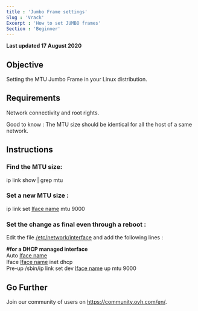 ```yaml
---
title : 'Jumbo Frame settings'
Slug : 'Vrack'
Excerpt : 'How to set JUMBO frames'
Section : 'Beginner'
---
```


**Last updated 17 August 2020**


## Objective

Setting the MTU Jumbo Frame in your Linux distribution.

## Requirements

Network connectivity and root rights.

Good to know : The MTU size should be identical for all the host of a same network. 

## Instructions

### Find the MTU size: <br/> 
ip link show | grep mtu

### Set a new MTU size : <br/>  
ip link set <u>Iface name</u> mtu 9000

### Set the change as final even through a reboot : <br/> 
Edit the file <u>/etc/network/interface</u> and add the following lines : <br/>

<p><b>#for a DHCP managed interface</b><br/>
Auto <u>Iface name</u> <br/>
Iface <u>Iface name</u> inet dhcp <br/>
Pre-up  /sbin/ip  link set dev <u>Iface name</u> up mtu 9000</p>

## Go Further
Join our community of users on <https://community.ovh.com/en/>.
